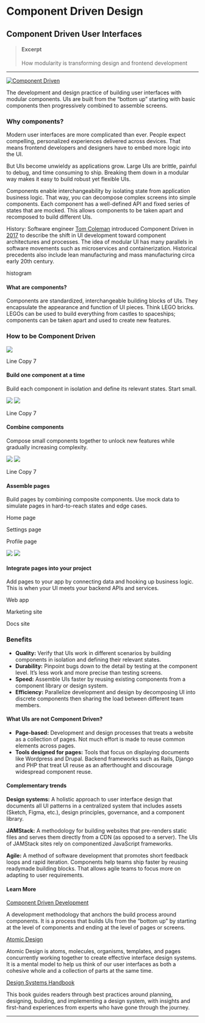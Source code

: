# Component Driven Design

## Component Driven User Interfaces

> #### Excerpt
>
> How modularity is transforming design and frontend development

***

[![Component Driven](https://www.componentdriven.org/logo-componentdriven.svg)](https://www.componentdriven.org)

The development and design practice of building user interfaces with modular components. UIs are built from the “bottom up” starting with basic components then progressively combined to assemble screens.

### Why components?

Modern user interfaces are more complicated than ever. People expect compelling, personalized experiences delivered across devices. That means frontend developers and designers have to embed more logic into the UI.

But UIs become unwieldy as applications grow. Large UIs are brittle, painful to debug, and time consuming to ship. Breaking them down in a modular way makes it easy to build robust yet flexible UIs.

Components enable interchangeability by isolating state from application business logic. That way, you can decompose complex screens into simple components. Each component has a well-defined API and fixed series of states that are mocked. This allows components to be taken apart and recomposed to build different UIs.

History: Software engineer [Tom Coleman](https://twitter.com/tmeasday) introduced Component Driven in [2017](https://blog.hichroma.com/component-driven-development-ce1109d56c8e) to describe the shift in UI development toward component architectures and processes. The idea of modular UI has many parallels in software movements such as microservices and containerization. Historical precedents also include lean manufacturing and mass manufacturing circa early 20th century.

histogram

#### What are components?

Components are standardized, interchangeable building blocks of UIs. They encapsulate the appearance and function of UI pieces. Think LEGO bricks. LEGOs can be used to build everything from castles to spaceships; components can be taken apart and used to create new features.

### How to be Component Driven

![](https://www.componentdriven.org/component.svg)

Line Copy 7

#### Build one component at a time

Build each component in isolation and define its relevant states. Start small.

![](https://www.componentdriven.org/composition.svg) ![](https://www.componentdriven.org/composition-stack.svg)

Line Copy 7

#### Combine components

Compose small components together to unlock new features while gradually increasing complexity.

![](https://www.componentdriven.org/page.svg) ![](https://www.componentdriven.org/page-stack.svg)

Line Copy 7

#### Assemble pages

Build pages by combining composite components. Use mock data to simulate pages in hard-to-reach states and edge cases.

Home page

Settings page

Profile page

![](https://www.componentdriven.org/integrate.svg) ![](https://www.componentdriven.org/integrate-stack.svg)

#### Integrate pages into your project

Add pages to your app by connecting data and hooking up business logic. This is when your UI meets your backend APIs and services.

Web app

Marketing site

Docs site

### Benefits

* **Quality:** Verify that UIs work in different scenarios by building components in isolation and defining their relevant states.
* **Durability:** Pinpoint bugs down to the detail by testing at the component level. It’s less work and more precise than testing screens.
* **Speed:** Assemble UIs faster by reusing existing components from a component library or design system.
* **Efficiency:** Parallelize development and design by decomposing UI into discrete components then sharing the load between different team members.

#### What UIs are not Component Driven?

* **Page-based:** Development and design processes that treats a website as a collection of pages. Not much effort is made to reuse common elements across pages.
* **Tools designed for pages:** Tools that focus on displaying documents like Wordpress and Drupal. Backend frameworks such as Rails, Django and PHP that treat UI reuse as an afterthought and discourage widespread component reuse.

#### Complementary trends

**Design systems:** A holistic approach to user interface design that documents all UI patterns in a centralized system that includes assets (Sketch, Figma, etc.), design principles, governance, and a component library.

**JAMStack:** A methodology for building websites that pre-renders static files and serves them directly from a CDN (as opposed to a server). The UIs of JAMStack sites rely on componentized JavaScript frameworks.

**Agile:** A method of software development that promotes short feedback loops and rapid iteration. Components help teams ship faster by reusing readymade building blocks. That allows agile teams to focus more on adapting to user requirements.

#### Learn More

[Component Driven Development](https://blog.hichroma.com/component-driven-development-ce1109d56c8e)

A development methodology that anchors the build process around components. It is a process that builds UIs from the “bottom up” by starting at the level of components and ending at the level of pages or screens.

[Atomic Design](https://bradfrost.com/blog/post/atomic-web-design/)

Atomic Design is atoms, molecules, organisms, templates, and pages concurrently working together to create effective interface design systems. It is a mental model to help us think of our user interfaces as both a cohesive whole and a collection of parts at the same time.

[Design Systems Handbook](https://www.designbetter.co/design-systems-handbook)

This book guides readers through best practices around planning, designing, building, and implementing a design system, with insights and first-hand experiences from experts who have gone through the journey.

***

